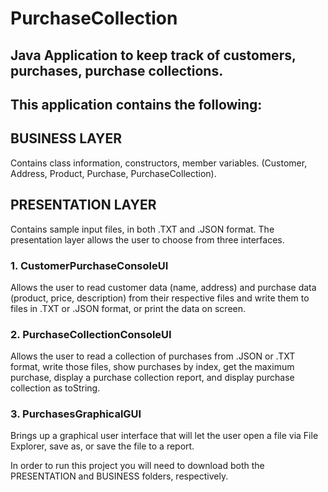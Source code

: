 # PurchaseCollection
## Java Application to keep track of customers, purchases, purchase collections.

## This application contains the following:

## BUSINESS LAYER
Contains class information, constructors, member variables. (Customer, Address, Product, Purchase, PurchaseCollection).

## PRESENTATION LAYER
Contains sample input files, in both .TXT and .JSON format. 
The presentation layer allows the user to choose from three interfaces. 

### 1. CustomerPurchaseConsoleUI
Allows the user to read customer data (name, address) and purchase data (product, price, description) from 
their respective files and write them to files in .TXT or .JSON format, or print the data on screen.

### 2. PurchaseCollectionConsoleUI
Allows the user to read a collection of purchases from .JSON or .TXT format, write those files, show 
purchases by index, get the maximum purchase, display a purchase collection report, and display purchase collection as toString. 

### 3. PurchasesGraphicalGUI
Brings up a graphical user interface that will let the user open a file via File Explorer, save as, 
or save the file to a report.


In order to run this project you will need to download both the PRESENTATION and BUSINESS folders, respectively. 
